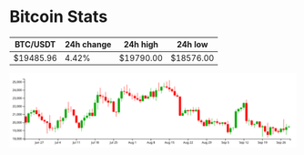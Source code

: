 # Bitcoin Stats

BTC/USDT|24h change|24h high|24h low|
|---|---|---|---|
|$19485.96|4.42%|$19790.00|$18576.00|

<img src="./chart.svg">
